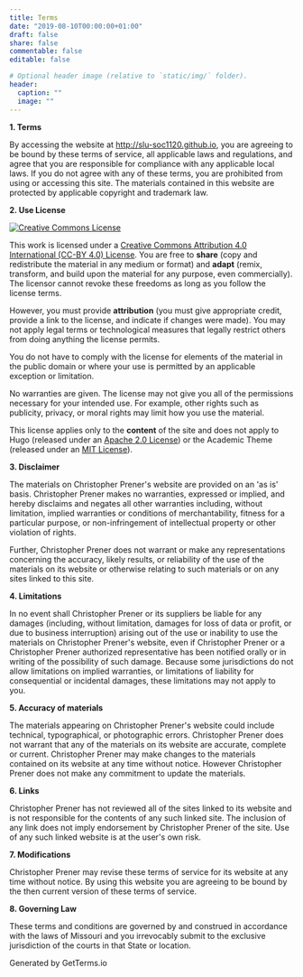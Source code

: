 ```yaml
---
title: Terms
date: "2019-08-10T00:00:00+01:00"
draft: false
share: false
commentable: false
editable: false

# Optional header image (relative to `static/img/` folder).
header:
  caption: ""
  image: ""
---
```


**1. Terms**

By accessing the website at http://slu-soc1120.github.io, you are agreeing to be bound by these terms of service, all applicable laws and regulations, and agree that you are responsible for compliance with any applicable local laws. If you do not agree with any of these terms, you are prohibited from using or accessing this site. The materials contained in this website are protected by applicable copyright and trademark law.

**2. Use License**

<a rel="license" href="http://creativecommons.org/licenses/by/4.0/" target="_blank"><img alt="Creative Commons License" style="border-width:0" src="https://i.creativecommons.org/l/by/4.0/88x31.png" /></a>

This work is licensed under a [Creative Commons Attribution 4.0 International (CC-BY 4.0) License](/license). You are free to **share** (copy and redistribute the material in any medium or format) and **adapt** (remix, transform, and build upon the material for any purpose, even commercially). The licensor cannot revoke these freedoms as long as you follow the license terms. 

However, you must provide **attribution** (you must give appropriate credit, provide a link to the license, and indicate if changes were made). You may not apply legal terms or technological measures that legally restrict others from doing anything the license permits.

You do not have to comply with the license for elements of the material in the public domain or where your use is permitted by an applicable exception or limitation.

No warranties are given. The license may not give you all of the permissions necessary for your intended use. For example, other rights such as publicity, privacy, or moral rights may limit how you use the material.

This license applies only to the **content** of the site and does not apply to Hugo (released under an [Apache 2.0 License](https://gohugo.io/about/license/)) or the Academic Theme (released under an [MIT License](https://github.com/gcushen/hugo-academic/blob/master/LICENSE.md)).

**3. Disclaimer**

The materials on Christopher Prener's website are provided on an 'as is' basis. Christopher Prener makes no warranties, expressed or implied, and hereby disclaims and negates all other warranties including, without limitation, implied warranties or conditions of merchantability, fitness for a particular purpose, or non-infringement of intellectual property or other violation of rights.

Further, Christopher Prener does not warrant or make any representations concerning the accuracy, likely results, or reliability of the use of the materials on its website or otherwise relating to such materials or on any sites linked to this site.

**4. Limitations**

In no event shall Christopher Prener or its suppliers be liable for any damages (including, without limitation, damages for loss of data or profit, or due to business interruption) arising out of the use or inability to use the materials on Christopher Prener's website, even if Christopher Prener or a Christopher Prener authorized representative has been notified orally or in writing of the possibility of such damage. Because some jurisdictions do not allow limitations on implied warranties, or limitations of liability for consequential or incidental damages, these limitations may not apply to you.

**5. Accuracy of materials**

The materials appearing on Christopher Prener's website could include technical, typographical, or photographic errors. Christopher Prener does not warrant that any of the materials on its website are accurate, complete or current. Christopher Prener may make changes to the materials contained on its website at any time without notice. However Christopher Prener does not make any commitment to update the materials.

**6. Links**

Christopher Prener has not reviewed all of the sites linked to its website and is not responsible for the contents of any such linked site. The inclusion of any link does not imply endorsement by Christopher Prener of the site. Use of any such linked website is at the user's own risk.

**7. Modifications**

Christopher Prener may revise these terms of service for its website at any time without notice. By using this website you are agreeing to be bound by the then current version of these terms of service.

**8. Governing Law**

These terms and conditions are governed by and construed in accordance with the laws of Missouri and you irrevocably submit to the exclusive jurisdiction of the courts in that State or location.

Generated by GetTerms.io 